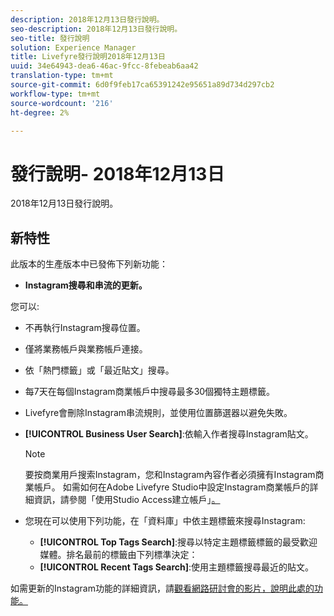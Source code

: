 ```yaml
---
description: 2018年12月13日發行說明。
seo-description: 2018年12月13日發行說明。
seo-title: 發行說明
solution: Experience Manager
title: Livefyre發行說明2018年12月13日
uuid: 34e64943-dea6-46ac-9fcc-8febeab6aa42
translation-type: tm+mt
source-git-commit: 6d0f9feb17ca65391242e95651a89d734d297cb2
workflow-type: tm+mt
source-wordcount: '216'
ht-degree: 2%

---
```



# 發行說明- 2018年12月13日

2018年12月13日發行說明。

## 新特性

此版本的生產版本中已發佈下列新功能：

* **Instagram搜尋和串流的更新。**

您可以:

* 不再執行Instagram搜尋位置。
* 僅將業務帳戶與業務帳戶連接。
* 依「熱門標籤」或「最近貼文」搜尋。
* 每7天在每個Instagram商業帳戶中搜尋最多30個獨特主題標籤。

* Livefyre會刪除Instagram串流規則，並使用位置篩選器以避免失敗。
* **[!UICONTROL Business User Search]**:依輸入作者搜尋Instagram貼文。

   >[!NOTE]
   >
   >要按商業用戶搜索Instagram，您和Instagram內容作者必須擁有Instagram商業帳戶。 如需如何在Adobe Livefyre Studio中設定Instagram商業帳戶的詳細資訊，請參閱「使用Studio Access建立帳戶」[。](/help/using/c-users-creating-accounts-with-studio-access/t-configure-social-accout-instagram/c-about-instagram-accounts.md#c_about_instagram_accounts)

* 您現在可以使用下列功能，在「資料庫」中依主題標籤來搜尋Instagram:

   * **[!UICONTROL Top Tags Search]**:搜尋以特定主題標籤標籤的最受歡迎媒體。排名最前的標籤由下列標準決定：[](https://developers.facebook.com/docs/instagram-api/reference/hashtag/top-media)
   * **[!UICONTROL Recent Tags Search]**:使用主題標籤搜尋最近的貼文。

如需更新的Instagram功能的詳細資訊，請[觀看網路研討會的影片，說明此處的功能。](https://youtu.be/wRkGc3obaOA)
